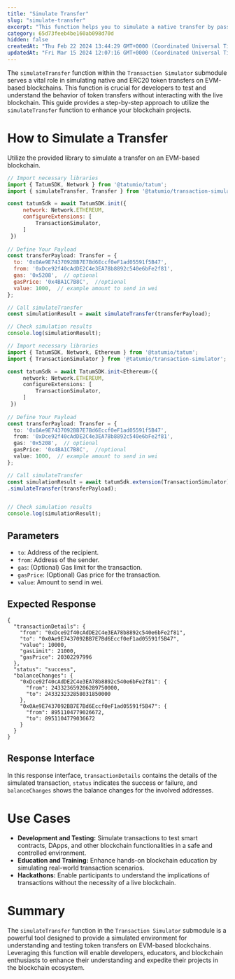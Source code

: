 ```yaml
---
title: "Simulate Transfer"
slug: "simulate-transfer"
excerpt: "This function helps you to simulate a native transfer by passing a payload to   the function simulateTransfer of the extension '@tatumio/transaction-simulator'"
category: 65d73feeb4be160ab098d70d
hidden: false
createdAt: "Thu Feb 22 2024 13:44:29 GMT+0000 (Coordinated Universal Time)"
updatedAt: "Fri Mar 15 2024 12:07:16 GMT+0000 (Coordinated Universal Time)"
---
```

The `simulateTransfer` function within the `Transaction Simulator` submodule serves a vital role in simulating native and ERC20 token transfers on EVM-based blockchains. This function is crucial for developers to test and understand the behavior of token transfers without interacting with the live blockchain. This guide provides a step-by-step approach to utilize the `simulateTransfer` function to enhance your blockchain projects.

# How to Simulate a Transfer

Utilize the provided library to simulate a transfer on an EVM-based blockchain.

```javascript
// Import necessary libraries
import { TatumSDK, Network } from '@tatumio/tatum';
import { simulateTransfer, Transfer } from '@tatumio/transaction-simulator';

const tatumSdk = await TatumSDK.init({
     network: Network.ETHEREUM,
     configureExtensions: [
         TransactionSimulator,
     ]
 })
 
// Define Your Payload
const transferPayload: Transfer = {
  to: '0x0Ae9E7437092BB7E7Bd6Eccf0eF1ad05591f5B47',
  from: '0xDce92f40cAdDE2C4e3EA78b8892c540e6bFe2f81',
  gas: '0x5208',  // optional
  gasPrice: '0x4BA1C7B8C',  //optional
  value: 1000,  // example amount to send in wei
};

// Call simulateTransfer
const simulationResult = await simulateTransfer(transferPayload);

// Check simulation results
console.log(simulationResult);
```
```typescript
// Import necessary libraries
import { TatumSDK, Network, Ethereum } from '@tatumio/tatum';
import { TransactionSimulator } from '@tatumio/transaction-simulator';

const tatumSdk = await TatumSDK.init<Ethereum>({
     network: Network.ETHEREUM,
     configureExtensions: [
         TransactionSimulator,
     ]
 })
 
// Define Your Payload
const transferPayload: Transfer = {
  to: '0x0Ae9E7437092BB7E7Bd6Eccf0eF1ad05591f5B47',
  from: '0xDce92f40cAdDE2C4e3EA78b8892c540e6bFe2f81',
  gas: '0x5208',  // optional
  gasPrice: '0x4BA1C7B8C',  //optional
  value: 1000,  // example amount to send in wei
};

// Call simulateTransfer
const simulationResult = await tatumSdk.extension(TransactionSimulator)
.simulateTransfer(transferPayload);


// Check simulation results
console.log(simulationResult);
```

## Parameters

- `to`: Address of the recipient.
- `from`: Address of the sender.
- `gas`: (Optional) Gas limit for the transaction.
- `gasPrice`: (Optional) Gas price for the transaction.
- `value`: Amount to send in wei.

## Expected Response

```json5
{
  "transactionDetails": {
    "from": "0xDce92f40cAdDE2C4e3EA78b8892c540e6bFe2f81",
    "to": "0x0Ae9E7437092BB7E7Bd6Eccf0eF1ad05591f5B47",
    "value": 10000,
    "gasLimit": 21000,
    "gasPrice": 20302297996
  },
  "status": "success",
  "balanceChanges": {
    "0xDce92f40cAdDE2C4e3EA78b8892c540e6bFe2f81": {
      "from": 243323659206289750000,
      "to": 243323232858031850000
    },
    "0x0Ae9E7437092BB7E7Bd6Eccf0eF1ad05591f5B47": {
      "from": 8951104779026672,
      "to": 8951104779036672
    }
  }
}
```

## Response Interface

In this response interface, `transactionDetails` contains the details of the simulated transaction, `status` indicates the success or failure, and `balanceChanges` shows the balance changes for the involved addresses.

# Use Cases

- **Development and Testing:** Simulate transactions to test smart contracts, DApps, and other blockchain functionalities in a safe and controlled environment.
- **Education and Training:** Enhance hands-on blockchain education by simulating real-world transaction scenarios.
- **Hackathons:** Enable participants to understand the implications of transactions without the necessity of a live blockchain.

# Summary

The `simulateTransfer` function in the `Transaction Simulator` submodule is a powerful tool designed to provide a simulated environment for understanding and testing token transfers on EVM-based blockchains. Leveraging this function will enable developers, educators, and blockchain enthusiasts to enhance their understanding and expedite their projects in the blockchain ecosystem.
